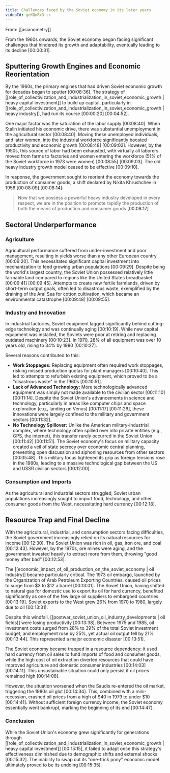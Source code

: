 ```yaml
---
title: Challenges faced by the Soviet economy in its later years
videoId: geKQnRx3-cc
---
```


From: [[asianometry]] <br/> 

From the 1960s onwards, the Soviet economy began facing significant challenges that hindered its growth and adaptability, eventually leading to its decline <a class="yt-timestamp" data-t="00:00:31">[00:00:31]</a>.

## Sputtering Growth Engines and Economic Reorientation

By the 1960s, the primary engines that had driven Soviet economic growth for decades began to sputter <a class="yt-timestamp" data-t="00:08:36">[00:08:36]</a>. The strategy of [[role_of_collectivization_and_industrialization_in_soviet_economic_growth | heavy capital investment]] to build up capital, particularly in [[role_of_collectivization_and_industrialization_in_soviet_economic_growth | heavy industry]], had run its course <a class="yt-timestamp" data-t="00:00:20">[00:00:20]</a> <a class="yt-timestamp" data-t="00:04:52">[00:04:52]</a>.

One major factor was the saturation of the labor supply <a class="yt-timestamp" data-t="00:08:40">[00:08:40]</a>. When Stalin initiated his economic drive, there was substantial unemployment in the agricultural sector <a class="yt-timestamp" data-t="00:08:40">[00:08:40]</a>. Moving these unemployed individuals, and later women, into the industrial workforce significantly boosted productivity and economic growth <a class="yt-timestamp" data-t="00:08:48">[00:08:48]</a> <a class="yt-timestamp" data-t="00:09:02">[00:09:02]</a>. However, by the 1950s, this source of labor had been exhausted, with virtually all laborers moved from farms to factories and women entering the workforce (51% of the Soviet workforce in 1973 were women) <a class="yt-timestamp" data-t="00:08:55">[00:08:55]</a> <a class="yt-timestamp" data-t="00:09:03">[00:09:03]</a>. The old heavy industry growth model ceased to be effective <a class="yt-timestamp" data-t="00:09:10">[00:09:10]</a>.

In response, the government sought to reorient the economy towards the production of consumer goods, a shift declared by Nikita Khrushchev in 1956 <a class="yt-timestamp" data-t="00:08:09">[00:08:09]</a> <a class="yt-timestamp" data-t="00:08:14">[00:08:14]</a>:
> Now that we possess a powerful heavy industry developed in every respect, we are in the position to promote rapidly the production of both the means of production and consumer goods <a class="yt-timestamp" data-t="00:08:17">[00:08:17]</a>

## Sectoral Underperformance

### Agriculture
Agricultural performance suffered from under-investment and poor management, resulting in yields worse than any other European country <a class="yt-timestamp" data-t="00:09:20">[00:09:20]</a>. This necessitated significant capital investment into mechanization to feed growing urban populations <a class="yt-timestamp" data-t="00:09:29">[00:09:29]</a>. Despite being the world's largest country, the Soviet Union possessed relatively little farmable land compared to regions like the United States breadbasket <a class="yt-timestamp" data-t="00:09:41">[00:09:41]</a> <a class="yt-timestamp" data-t="00:09:45">[00:09:45]</a>. Attempts to create new fertile farmlands, driven by short-term output goals, often led to disastrous waste, exemplified by the draining of the Aral Sea for cotton cultivation, which became an environmental catastrophe <a class="yt-timestamp" data-t="00:09:48">[00:09:48]</a> <a class="yt-timestamp" data-t="00:09:55">[00:09:55]</a>.

### Industry and Innovation
In industrial factories, Soviet equipment lagged significantly behind cutting-edge technology and was continually aging <a class="yt-timestamp" data-t="00:10:19">[00:10:19]</a>. While new capital equipment was installed, the Soviets were poor at retiring and replacing outdated machinery <a class="yt-timestamp" data-t="00:10:23">[00:10:23]</a>. In 1970, 28% of all equipment was over 10 years old, rising to 34% by 1980 <a class="yt-timestamp" data-t="00:10:27">[00:10:27]</a>.

Several reasons contributed to this:
*   **Work Stoppages:** Replacing equipment often required work stoppages, risking missed production quotas for plant managers <a class="yt-timestamp" data-t="00:10:40">[00:10:40]</a>. This led to attempts to refurbish existing equipment, which proved to be a "disastrous waste" in the 1960s <a class="yt-timestamp" data-t="00:10:51">[00:10:51]</a>.
*   **Lack of Advanced Technology:** More technologically advanced equipment was simply not made available to the civilian sector <a class="yt-timestamp" data-t="00:11:10">[00:11:10]</a> <a class="yt-timestamp" data-t="00:11:14">[00:11:14]</a>. Despite the Soviet Union's advancements in science and technology, particularly in areas like computer chips and space exploration (e.g., landing on Venus) <a class="yt-timestamp" data-t="00:11:17">[00:11:17]</a> <a class="yt-timestamp" data-t="00:11:26">[00:11:26]</a>, these innovations were largely confined to the military and government sectors <a class="yt-timestamp" data-t="00:11:32">[00:11:32]</a>.
*   **No Technology Spillover:** Unlike the American military-industrial complex, where technology often spilled over into private entities (e.g., GPS, the internet), this transfer rarely occurred in the Soviet Union <a class="yt-timestamp" data-t="00:11:42">[00:11:42]</a> <a class="yt-timestamp" data-t="00:11:51">[00:11:51]</a>. The Soviet economy's focus on military capacity created a veil of state secrecy over economic central planning, preventing open discussion and siphoning resources from other sectors <a class="yt-timestamp" data-t="00:05:48">[00:05:48]</a>. This military focus tightened its grip as foreign tensions rose in the 1980s, leading to a massive technological gap between the US and USSR civilian sectors <a class="yt-timestamp" data-t="00:12:00">[00:12:00]</a>.

### Consumption and Imports
As the agricultural and industrial sectors struggled, Soviet urban populations increasingly sought to import food, technology, and other consumer goods from the West, necessitating hard currency <a class="yt-timestamp" data-t="00:12:18">[00:12:18]</a>.

## Resource Trap and Final Decline

With the agricultural, industrial, and consumption sectors facing difficulties, the Soviet government increasingly relied on its natural resources for income <a class="yt-timestamp" data-t="00:12:30">[00:12:30]</a>. The Soviet Union was rich in oil, gas, iron ore, and coal <a class="yt-timestamp" data-t="00:12:43">[00:12:43]</a>. However, by the 1970s, ore mines were aging, and the government invested heavily to extract more from them, throwing "good money after bad" <a class="yt-timestamp" data-t="00:12:53">[00:12:53]</a>.

The [[economic_impact_of_oil_production_on_the_soviet_economy | oil industry]] became particularly critical. The 1973 oil embargo, launched by the Organization of Arab Petroleum Exporting Countries, caused oil prices to surge from $3 to $12 a barrel <a class="yt-timestamp" data-t="00:13:01">[00:13:01]</a>. The Soviet Union, having shifted to natural gas for domestic use to export its oil for hard currency, benefited significantly as one of the few large oil suppliers to embargoed countries <a class="yt-timestamp" data-t="00:13:19">[00:13:19]</a>. Soviet exports to the West grew 26% from 1970 to 1980, largely due to oil <a class="yt-timestamp" data-t="00:13:31">[00:13:31]</a>.

Despite this windfall, [[postwar_soviet_union_oil_industry_developments | oil fields]] were losing productivity <a class="yt-timestamp" data-t="00:13:38">[00:13:38]</a>. Between 1975 and 1985, oil investment costs surged from 28% to 39% of the total Soviet investment budget, and employment rose by 25%, yet actual oil output fell by 21% <a class="yt-timestamp" data-t="00:13:44">[00:13:44]</a>. This represented a major economic disaster <a class="yt-timestamp" data-t="00:13:51">[00:13:51]</a>.

The Soviet economy became trapped in a resource dependency: it used hard currency from oil sales to fund imports of food and consumer goods, while the high cost of oil extraction diverted resources that could have improved agriculture and domestic consumer industries <a class="yt-timestamp" data-t="00:14:03">[00:14:03]</a> <a class="yt-timestamp" data-t="00:14:11">[00:14:11]</a>. This unsustainable situation could only persist if oil prices remained high <a class="yt-timestamp" data-t="00:14:08">[00:14:08]</a>.

However, the situation worsened when the Saudis re-entered the oil market, triggering the 1980s oil glut <a class="yt-timestamp" data-t="00:14:34">[00:14:34]</a>. This, combined with a mini-recession, crashed oil prices from a high of $40 in 1979 to under $10 <a class="yt-timestamp" data-t="00:14:41">[00:14:41]</a>. Without sufficient foreign currency income, the Soviet economy essentially went bankrupt, marking the beginning of its end <a class="yt-timestamp" data-t="00:14:47">[00:14:47]</a>.

### Conclusion
While the Soviet Union's economy grew significantly for generations through [[role_of_collectivization_and_industrialization_in_soviet_economic_growth | heavy capital investment]] <a class="yt-timestamp" data-t="00:15:15">[00:15:15]</a>, it failed to adapt once this strategy's effectiveness diminished due to demographic shifts and external shocks <a class="yt-timestamp" data-t="00:15:32">[00:15:32]</a>. The inability to swap out its "one-trick pony" economic model ultimately proved to be its undoing <a class="yt-timestamp" data-t="00:15:35">[00:15:35]</a>.